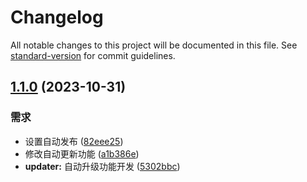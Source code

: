 # Changelog

All notable changes to this project will be documented in this file. See [standard-version](https://github.com/conventional-changelog/standard-version) for commit guidelines.

## [1.1.0](https://github.com/mengdemao/shellzilla/compare/v1.0.0...v1.1.0) (2023-10-31)

### 需求

- 设置自动发布 ([82eee25](https://github.com/mengdemao/shellzilla/commit/82eee25e641490769b9b09fcc83afb10b58dccd0))
- 修改自动更新功能 ([a1b386e](https://github.com/mengdemao/shellzilla/commit/a1b386e87a67f908522f7517682da22f31a49540))
- **updater:** 自动升级功能开发 ([5302bbc](https://github.com/mengdemao/shellzilla/commit/5302bbc92e81f19dcefa322006c049b15f99a9f9))
